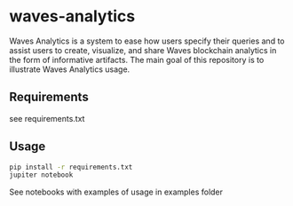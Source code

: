 # waves-analytics
Waves Analytics is a system to ease how users specify their queries and to assist users to create, visualize, and share Waves blockchain analytics in the form of informative artifacts. The main goal of this repository is to illustrate Waves Analytics usage.

## Requirements
see requirements.txt

## Usage
```bash
pip install -r requirements.txt
jupiter notebook
```

See notebooks with examples of usage in examples folder